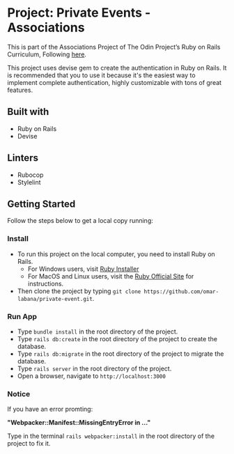 # Project: Private Events - Associations


This is part of the Associations Project of The Odin Project’s Ruby on Rails Curriculum, Following [here](https://www.theodinproject.com/courses/ruby-on-rails/lessons/associations).

This project uses devise gem to create the authentication in Ruby on Rails. It is recommended that you to use it because it's the easiest way to implement complete authentication, highly customizable with tons of great features.


## Built with

- Ruby on Rails
- Devise

## Linters

- Rubocop
- Stylelint

## Getting Started

Follow the steps below to get a local copy running:

### Install
- To run this project on the local computer, you need to install Ruby on Rails.
    - For Windows users, visit [Ruby Installer](https://rubyinstaller.org/)
    - For MacOS and Linux users, visit the [Ruby Official Site](https://www.ruby-lang.org/en/downloads/) for instructions.
- Then clone the project by typing `git clone https://github.com/omar-labana/private-event.git`.

### Run App
- Type `bundle install` in the root directory of the project.
- Type `rails db:create` in the root directory of the project to create the database.
- Type `rails db:migrate` in the root directory of the project to migrate the database.
- Type `rails server` in the root directory of the project.
- Open a browser, navigate to `http://localhost:3000`

### Notice

If you have an error promting: 

**"Webpacker::Manifest::MissingEntryError in ..."**

Type in the terminal `rails webpacker:install` in the root directory of the project to fix it.


